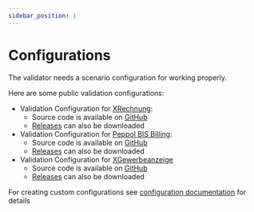 ```yaml
---
sidebar_position: 1
---
```


# Configurations

The validator needs a scenario configuration for working properly.

Here are some public validation configurations:

* Validation Configuration for [XRechnung](https://xeinkauf.de/xrechnung/):
    * Source code is available on [GitHub](https://github.com/itplr-kosit/validator-configuration-xrechnung)
    * [Releases](https://github.com/itplr-kosit/validator-configuration-xrechnung/releases) can also be downloaded
* Validation Configuration for [Peppol BIS Billing](https://docs.peppol.eu/poacc/billing/3.0/):
    * Source code is available on [GitHub](https://github.com/itplr-kosit/validator-configuration-bis)
    * [Releases](https://github.com/itplr-kosit/validator-configuration-bis/releases) can also be downloaded
* Validation Configuration for [XGewerbeanzeige](https://xgewerbeanzeige.de/)
    * Source code is available on [GitHub](https://github.com/itplr-kosit/validator-configuration-xgewerbeanzeige)
    * [Releases](https://github.com/itplr-kosit/validator-configuration-xgewerbeanzeige/releases) can also be downloaded


For creating custom configurations
see [configuration documentation](https://github.com/itplr-kosit/validator/blob/main/docs/configurations.md)
for details